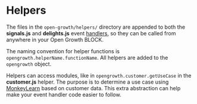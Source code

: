# Helpers

The files in the `open-growth/helpers/` directory are appended to both the **signals.js** and **delights.js** event [handlers](https://github.com/pubnub/open-growth/tree/master/handlers), so they can be called from anywhere in your Open Growth BLOCK.

The naming convention for helper functions is `opengrowth.helperName.functionName`. All helpers are added to the `opengrowth` object.

Helpers can access modules, like in `opengrowth.customer.getUseCase` in the **customer.js** helper. The purpose is to determine a use case using [MonkeyLearn](http://monkeylearn.com/) based on customer data. This extra abstraction can help make your event handler code easier to follow.